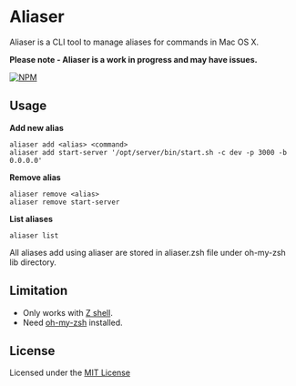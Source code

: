 # Aliaser

Aliaser is a CLI tool to manage aliases for commands in Mac OS X.

**Please note - Aliaser is a work in progress and may have issues.**

[![NPM](https://nodei.co/npm/aliaser.png?downloads=true&starts=true)](https://nodei.co/npm/aliaser/)

## Usage

**Add new alias**

```
aliaser add <alias> <command>
aliaser add start-server '/opt/server/bin/start.sh -c dev -p 3000 -b 0.0.0.0'
```

**Remove alias**

```
aliaser remove <alias>
aliaser remove start-server
```
**List aliases**

```
aliaser list
```

All aliases add using aliaser are stored in aliaser.zsh file under oh-my-zsh lib directory.

## Limitation

* Only works with [Z shell](http://www.zsh.org/).
* Need [oh-my-zsh](https://github.com/robbyrussell/oh-my-zsh) installed.

## License

Licensed under the [MIT License](http://opensource.org/licenses/MIT)
